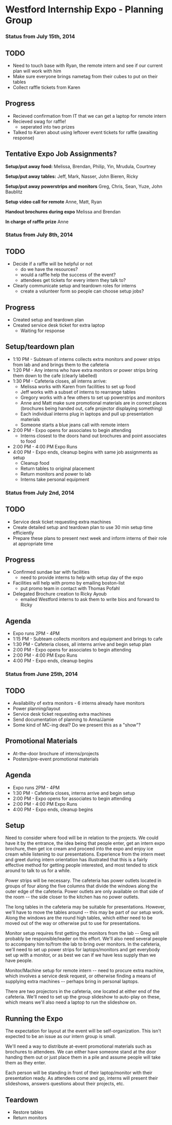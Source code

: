 Westford Internship Expo - Planning Group
=========================================

### Status from July 15th, 2014 ###

TODO
----
 * Need to touch base with Ryan, the remote intern and see if our current plan will work with him
 * Make sure everyone brings nametag from their cubes to put on their tables
 * Collect raffle tickets from Karen

Progress
--------
 * Recieved confirmation from IT that we can get a laptop for remote intern
 * Recieved swag for raffle!
	* seperated into two prizes
 * Talked to Karen about using leftover event tickets for raffle (awaiting response)

Tentative Expo Job Assignments?
------------------------------

__Setup/put away food:__
Melissa, Brendan, Philip, Yin, Mrudula, Courtney

__Setup/put away tables:__
Jeff, Mark, Nasser, John Bieren, Ricky

__Setup/put away powerstrips and monitors__
Greg, Chris, Sean, Yuze, John Baublitz

__Setup video call for remote__
Anne, Matt, Ryan

__Handout brochures during expo__
Melissa and Brendan

__In charge of raffle prize__
Anne


### Status from July 8th, 2014 ###

TODO
----
 * Decide if a raffle will be helpful or not
	* do we have the resources?
	* would a raffle help the success of the event?
	* attendees get tickets for every intern they talk to? 
 * Clearly communicate setup and teardown roles for interns
	* create a volunteer form so people can choose setup jobs?

Progress
--------
 * Created setup and teardown plan
 * Created service desk ticket for extra laptop
	* Waiting for response

Setup/teardown plan
-------------------
 * 1:10 PM - Subteam of interns collects extra monitors and power strips from lab and 
   and brings them to the cafeteria
 * 1:20 PM - Any interns who have extra monitors or power strips bring them down to 
   the cafe (clearly labelled) 
 * 1:30 PM - Cafeteria closes, all interns arrive:
	* Melissa works with Karen from facilities to set up food
	* Jeff works with a subset of interns to rearrange tables
	* Gregory works with a few others to set up powerstrips and monitors
	* Anne and Matt make sure promotional materials are in correct places
		(brochures being handed out, cafe projector displaying something)
	* Each individual interns plug in laptops and pull up presentation materials
	* Someone starts a blue jeans call with remote intern
 * 2:00 PM - Expo opens for associates to begin attending
	* Interns closest to the doors hand out brochures and point associates to food
 * 2:00 PM - 4:00 PM Expo Runs
 * 4:00 PM - Expo ends, cleanup begins with same job assignments as setup
	* Cleanup food
	* Return tables to original placement
	* Return monitors and power to lab
	* Interns take personal equipment

### Status from July 2nd, 2014 ###

TODO
----
 * Service desk ticket requesting extra machines
 * Create detailed setup and teardown plan to use 30 min setup time efficiently 
 * Prepare these plans to present next week and inform interns of their role at
   appropriate time 

Progress
--------
 * Confirmed sundae bar with facilities
     * need to provide interns to help with setup day of the expo
 * Facilities will help with promo by emailing boston-list
     * put promo team in contact with Thomas Pofahl
 * Delegated Brochure creation to Ricky Ayoub
     * emailed Westford interns to ask them to write bios and forward to Ricky

Agenda
------
 * Expo runs 2PM - 4PM
 * 1:15 PM - Subteam collects monitors and equipment and brings to cafe
 * 1:30 PM - Cafeteria closes, all interns arrive and begin setup plan
 * 2:00 PM - Expo opens for associates to begin attending
 * 2:00 PM - 4:00 PM Expo Runs
 * 4:00 PM - Expo ends, cleanup begins


### Status from June 25th, 2014 ###

TODO
----
 * Availability of extra monitors - 6 interns already have monitors
 * Power planning/layout
 * Service desk ticket requesting extra machines
 * Send documentation of planning to Anna/Jamie
 * Some kind of MC-ing deal? Do we present this as a "show"?

Promotional Materials
---------------------
 * At-the-door brochure of interns/projects
 * Posters/pre-event promotional materials

Agenda
------
 * Expo runs 2PM - 4PM
 * 1:30 PM - Cafeteria closes, interns arrive and begin setup
 * 2:00 PM - Expo opens for associates to begin attending
 * 2:00 PM - 4:00 PM Expo Runs
 * 4:00 PM - Expo ends, cleanup begins

Setup
-----
Need to consider where food will be in relation to the projects. We could have
it by the entrance, the idea being that people enter, get an intern expo
brochure, then get ice cream and proceed into the expo and enjoy ice cream
while listening to our presentations. Experience from the intern meet and greet
during intern orientation has illustrated that this is a fairly effective
method for getting people interested, and most tended to stick around to talk
to us for a while.

Power strips will be necessary. The cafeteria has power outlets located in
groups of four along the five columns that divide the windows along the
outer edge of the cafeteria. Power outlets are only available on that
side of the room -- the side closer to the kitchen has no power outlets.

The long tables in the cafeteria may be suitable for presentations.
However, we'll have to move the tables around -- this may be part of our setup
work. Along the windows are the round high tables, which either need to be
moved out of the way or otherwise put to use for presentations.

Monitor setup requires first getting the monitors from the lab -- Greg will
probably be responsible/leader on this effort. We'll also need several people
to accompany him to/from the lab to bring over monitors. In the cafeteria,
we'll need to set up power strips for laptops/monitors and get everybody set up
with a monitor, or as best we can if we have less supply than we have people.

Monitor/Machine setup for remote intern -- need to procure extra machine, which
involves a service desk request, or otherwise finding a means of supplying
extra machines -- perhaps bring in personal laptops.

There are two projectors in the cafeteria, one located at either end of the
cafeteria. We'll need to set up the group slideshow to auto-play on these,
which means we'll also need a laptop to run the slideshow on.

Running the Expo
----------------
The expectation for layout at the event will be self-organization. This isn't
expected to be an issue as our intern group is small.

We'll need a way to distribute at-event promotional materials such as brochures
to attendees. We can either have someone stand at the door handing them out or
just place them in a pile and assume people will take them as they enter.

Each person will be standing in front of their laptop/monitor with their
presentation ready. As attendees come and go, interns will present their
slideshows, answers questions about their projects, etc.

Teardown
--------
 * Restore tables
 * Return monitors
